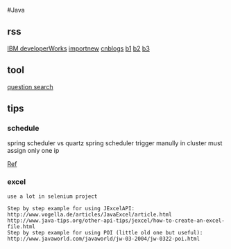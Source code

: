 #Java

## rss

[IBM developerWorks](http://www.ibm.com/developerworks/learn/java/index.html) 
[importnew](http://www.importnew.com/23286.html)
[cnblogs](http://www.cnblogs.com/hehaiyang/p/4578488.html)
[b1](http://kyfxbl.iteye.com/category/174620)
[b2](http://www.importnew.com/20709.html)
[b3](http://www.infoq.com/cn/profile/%E8%AE%B8%E6%99%93%E6%96%8C)

## tool 

[question search](https://segmentfault.com/)

## tips

### schedule

spring scheduler vs quartz
spring scheduler trigger manully            in cluster must assign only one ip

[Ref](http://stackoverflow.com/questions/8879131/run-scheduled-task-only-on-one-weblogic-cluster-node)

### excel

```
use a lot in selenium project

Step by step example for using JExcelAPI:
http://www.vogella.de/articles/JavaExcel/article.html
http://www.java-tips.org/other-api-tips/jexcel/how-to-create-an-excel-file.html
Step by step example for using POI (little old one but useful):
http://www.javaworld.com/javaworld/jw-03-2004/jw-0322-poi.html
```

